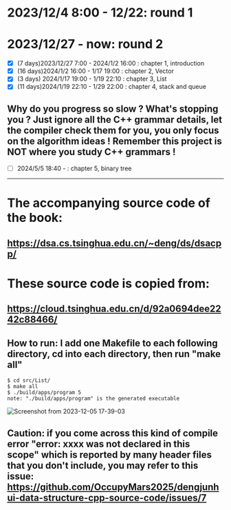 # 2023/12/4 8:00 - 12/22: round 1
# 2023/12/27 - now: round 2
- [x] (7 days)2023/12/27 7:00 - 2024/1/2 16:00 : chapter 1, introduction
- [x] (16 days)2024/1/2 16:00 - 1/17 19:00 : chapter 2, Vector
- [x] (3 days) 2024/1/17 19:00 - 1/19 22:10 : chapter 3, List
- [x] (11 days)2024/1/19 22:10 - 1/29 22:00 : chapter 4, stack and queue
## Why do you progress so slow ? What's stopping you ? Just ignore all the C++ grammar details, let the compiler check them for you, you only focus on the algorithm ideas ! Remember this project is NOT where you study C++ grammars !
- [ ] 2024/5/5 18:40 - : chapter 5, binary tree

---


# The accompanying source code of the book:
## https://dsa.cs.tsinghua.edu.cn/~deng/ds/dsacpp/
# These source code is copied from:
## https://cloud.tsinghua.edu.cn/d/92a0694dee2242c88466/

## How to run: I add one Makefile to each following directory, cd into each directory, then run "make all"
```
$ cd src/List/
$ make all
$ ./build/apps/program 5
note: "./build/apps/program" is the generated executable
```
![Screenshot from 2023-12-05 17-39-03](https://github.com/OccupyMars2025/dengjunhui-data-structure-cpp-source-code/assets/31559413/e23cb3b9-cf8d-4de0-84fb-787ac180b504)

## Caution: if you come across this kind of compile error "error: xxxx was not declared in this scope" which is reported by many header files that you don't include, you may refer to this issue: https://github.com/OccupyMars2025/dengjunhui-data-structure-cpp-source-code/issues/7
